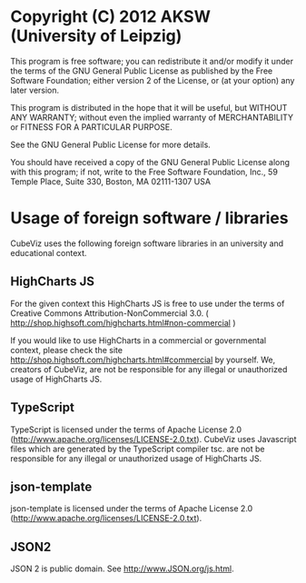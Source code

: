 # Copyright (C) 2012 AKSW (University of Leipzig)

This program is free software; you can redistribute it and/or modify it under
the terms of the GNU General Public License as published by the Free Software
Foundation; either version 2 of the License, or (at your option) any later version.

This program is distributed in the hope that it will be useful, but WITHOUT ANY WARRANTY;
without even the implied warranty of MERCHANTABILITY or FITNESS FOR A PARTICULAR PURPOSE.

See the GNU General Public License for more details.

You should have received a copy of the GNU General Public License along with this program;
if not, write to the Free Software Foundation, Inc., 59 Temple Place, Suite 330, Boston, MA 02111-1307 USA

# Usage of foreign software / libraries

CubeViz uses the following foreign software libraries in an university and educational context.

## HighCharts JS

For the given context this HighCharts JS is free to use under the terms of Creative Commons Attribution-NonCommercial 3.0. 
( http://shop.highsoft.com/highcharts.html#non-commercial )

If you would like to use HighCharts in a commercial or governmental context, please check
the site http://shop.highsoft.com/highcharts.html#commercial by yourself. We, creators of CubeViz, 
are not be responsible for any illegal or unauthorized usage of HighCharts JS.

## TypeScript 

TypeScript is licensed under the terms of Apache License 2.0 (http://www.apache.org/licenses/LICENSE-2.0.txt). 
CubeViz uses Javascript files which are generated by the TypeScript compiler tsc.
are not be responsible for any illegal or unauthorized usage of HighCharts JS.

## json-template 

json-template is licensed under the terms of Apache License 2.0 (http://www.apache.org/licenses/LICENSE-2.0.txt). 

## JSON2 

JSON 2 is public domain. See http://www.JSON.org/js.html.

